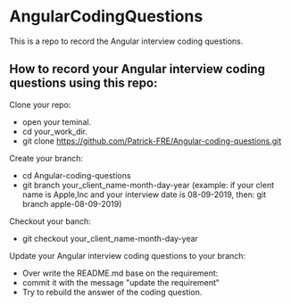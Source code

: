 # AngularCodingQuestions

This is a repo to record the Angular interview coding questions.

## How to record your Angular interview coding questions using this repo:

Clone your repo:

- open your teminal.
- cd your_work_dir.
- git clone https://github.com/Patrick-FRE/Angular-coding-questions.git

Create your branch:

- cd Angular-coding-questions
- git branch your_client_name-month-day-year
  (example:
  if your clent name is Apple,Inc and your interview date is 08-09-2019, then:
  git branch apple-08-09-2019)

Checkout your banch:

- git checkout your_client_name-month-day-year

Update your Angular interview coding questions to your branch:

- Over write the README.md base on the requirement:
- commit it with the message "update the requirement"
- Try to rebuild the answer of the coding question.
